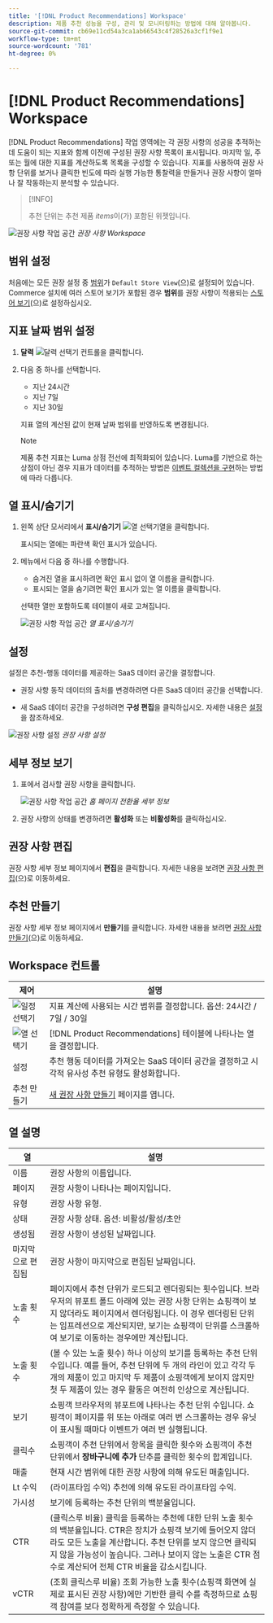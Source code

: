 ```yaml
---
title: '[!DNL Product Recommendations] Workspace'
description: 제품 추천 성능을 구성, 관리 및 모니터링하는 방법에 대해 알아봅니다.
source-git-commit: cb69e11cd54a3ca1ab66543c4f28526a3cf1f9e1
workflow-type: tm+mt
source-wordcount: '781'
ht-degree: 0%

---
```


# [!DNL Product Recommendations] Workspace

[!DNL Product Recommendations] 작업 영역에는 각 권장 사항의 성공을 추적하는 데 도움이 되는 지표와 함께 이전에 구성된 권장 사항 목록이 표시됩니다. 마지막 일, 주 또는 월에 대한 지표를 계산하도록 목록을 구성할 수 있습니다. 지표를 사용하여 권장 사항 단위를 보거나 클릭한 빈도에 따라 실행 가능한 통찰력을 만들거나 권장 사항이 얼마나 잘 작동하는지 분석할 수 있습니다.

>[!INFO]
>
>추천 단위는 추천 제품 _items_&#x200B;이(가) 포함된 위젯입니다.

![권장 사항 작업 공간](assets/workspace.png)
_권장 사항 Workspace_

## 범위 설정

처음에는 모든 권장 설정 중 [범위](https://experienceleague.adobe.com/docs/commerce-admin/start/setup/websites-stores-views.html)가 `Default Store View`(으)로 설정되어 있습니다. Commerce 설치에 여러 스토어 보기가 포함된 경우 **범위**&#x200B;를 권장 사항이 적용되는 [스토어 보기](https://experienceleague.adobe.com/docs/commerce-admin/start/setup/websites-stores-views.html#scope-settings)&#x200B;(으)로 설정하십시오.

## 지표 날짜 범위 설정

1. **달력** ![달력 선택기](assets/icon-calendar.png) 컨트롤을 클릭합니다.

1. 다음 중 하나를 선택합니다.

   - 지난 24시간
   - 지난 7일
   - 지난 30일

   지표 열의 계산된 값이 현재 날짜 범위를 반영하도록 변경됩니다.

   >[!NOTE]
   >
   >제품 추천 지표는 Luma 상점 전선에 최적화되어 있습니다. Luma를 기반으로 하는 상점이 아닌 경우 지표가 데이터를 추적하는 방법은 [이벤트 컬렉션을 구현](events.md)하는 방법에 따라 다릅니다.

## 열 표시/숨기기

1. 왼쪽 상단 모서리에서 **표시/숨기기** ![열 선택기](assets/icon-show-hide-columns.png)열을 클릭합니다.

   표시되는 열에는 파란색 확인 표시가 있습니다.

1. 메뉴에서 다음 중 하나를 수행합니다.

   - 숨겨진 열을 표시하려면 확인 표시 없이 열 이름을 클릭합니다.
   - 표시되는 열을 숨기려면 확인 표시가 있는 열 이름을 클릭합니다.

   선택한 열만 포함하도록 테이블이 새로 고쳐집니다.

   ![권장 사항 작업 공간](assets/workspace-select-columns.png)
   _열 표시/숨기기_

## 설정

설정은 추천-행동 데이터를 제공하는 SaaS 데이터 공간을 결정합니다.

- 권장 사항 동작 데이터의 출처를 변경하려면 다른 SaaS 데이터 공간을 선택합니다.

- 새 SaaS 데이터 공간을 구성하려면 **구성 편집**&#x200B;을 클릭하십시오. 자세한 내용은 [설정](settings.md)을 참조하세요.

![권장 사항 설정](assets/settings.png)
_권장 사항 설정_

## 세부 정보 보기

1. 표에서 검사할 권장 사항을 클릭합니다.

   ![권장 사항 작업 공간](assets/recommendation-detail.png)
   _홈 페이지 전환율 세부 정보_

1. 권장 사항의 상태를 변경하려면 **활성화** 또는 **비활성화**&#x200B;를 클릭하십시오.

## 권장 사항 편집

권장 사항 세부 정보 페이지에서 **편집**&#x200B;을 클릭합니다. 자세한 내용을 보려면 [권장 사항 편집](edit.md)(으)로 이동하세요.

## 추천 만들기

권장 사항 세부 정보 페이지에서 **만들기**&#x200B;를 클릭합니다. 자세한 내용을 보려면 [권장 사항 만들기](create.md)(으)로 이동하세요.

## Workspace 컨트롤

| 제어 | 설명 |
|---|---|
| ![일정 선택기](assets/icon-calendar.png) | 지표 계산에 사용되는 시간 범위를 결정합니다. 옵션: 24시간 / 7일 / 30일 |
| ![열 선택기](assets/icon-show-hide-columns.png) | [!DNL Product Recommendations] 테이블에 나타나는 열을 결정합니다. |
| 설정 | 추천 행동 데이터를 가져오는 SaaS 데이터 공간을 결정하고 시각적 유사성 추천 유형도 활성화합니다. |
| 추천 만들기 | [새 권장 사항 만들기](create.md) 페이지를 엽니다. |

## 열 설명

| 열 | 설명 |
|---|---|
| 이름 | 권장 사항의 이름입니다. |
| 페이지 | 권장 사항이 나타나는 페이지입니다. |
| 유형 | 권장 사항 유형. |
| 상태 | 권장 사항 상태. 옵션: 비활성/활성/초안 |
| 생성됨 | 권장 사항이 생성된 날짜입니다. |
| 마지막으로 편집됨 | 권장 사항이 마지막으로 편집된 날짜입니다. |
| 노출 횟수 | 페이지에서 추천 단위가 로드되고 렌더링되는 횟수입니다. 브라우저의 뷰포트 폴드 아래에 있는 권장 사항 단위는 쇼핑객이 보지 않더라도 페이지에서 렌더링됩니다. 이 경우 렌더링된 단위는 임프레션으로 계산되지만, 보기는 쇼핑객이 단위를 스크롤하여 보기로 이동하는 경우에만 계산됩니다. |
| 노출 횟수 | (볼 수 있는 노출 횟수) 하나 이상의 보기를 등록하는 추천 단위 수입니다. 예를 들어, 추천 단위에 두 개의 라인이 있고 각각 두 개의 제품이 있고 마지막 두 제품이 쇼핑객에게 보이지 않지만 첫 두 제품이 있는 경우 활동은 여전히 인상으로 계산됩니다. |
| 보기 | 쇼핑객 브라우저의 뷰포트에 나타나는 추천 단위 수입니다. 쇼핑객이 페이지를 위 또는 아래로 여러 번 스크롤하는 경우 유닛이 표시될 때마다 이벤트가 여러 번 실행됩니다. |
| 클릭수 | 쇼핑객이 추천 단위에서 항목을 클릭한 횟수와 쇼핑객이 추천 단위에서 **장바구니에 추가** 단추를 클릭한 횟수의 합계입니다. |
| 매출 | 현재 시간 범위에 대한 권장 사항에 의해 유도된 매출입니다. |
| Lt 수익 | (라이프타임 수익) 추천에 의해 유도된 라이프타임 수익. |
| 가시성 | 보기에 등록하는 추천 단위의 백분율입니다. |
| CTR | (클릭스루 비율) 클릭을 등록하는 추천에 대한 단위 노출 횟수의 백분율입니다. CTR은 장치가 쇼핑객 보기에 들어오지 않더라도 모든 노출을 계산합니다. 추천 단위를 보지 않으면 클릭되지 않을 가능성이 높습니다. 그러나 보이지 않는 노출은 CTR 점수로 계산되어 전체 CTR 비율을 감소시킵니다. |
| vCTR | (조회 클릭스루 비율) 조회 가능한 노출 횟수(쇼핑객 화면에 실제로 표시된 권장 사항)에만 기반한 클릭 수를 측정하므로 쇼핑객 참여를 보다 정확하게 측정할 수 있습니다. |

